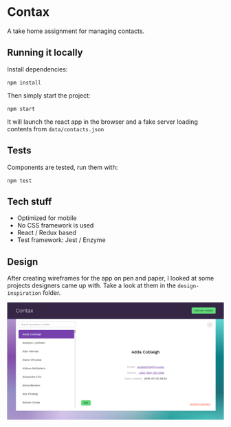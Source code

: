# Contax

A take home assignment for managing contacts.

## Running it locally

Install dependencies:
```
npm install
```
Then simply start the project:

```
npm start
```

It will launch the react app in the browser and a fake server loading contents from `data/contacts.json`

## Tests

Components are tested, run them with:

```
npm test
```

## Tech stuff

- Optimized for mobile
- No CSS framework is used
- React / Redux based
- Test framework: Jest / Enzyme

## Design

After creating wireframes for the app on pen and paper, I looked at some projects designers came up with. Take a look at them in the `design-inspiration` folder.

![](./assets/app.png)